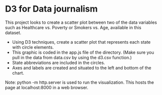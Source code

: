 # D3 for Data journalism

This project looks to create a scatter plot between two of the data variables such as Healthcare vs. Poverty or Smokers vs. Age, available in this dataset.

- Using D3 techniques, create a scatter plot that represents each state with circle elements. 
- This graphic is coded in the app.js file of the directory. (Make sure you pull in the data from data.csv by using the d3.csv function.)
- State abbreviations are included in the circles.
- Axes and labels are created and situated to the left and bottom of the chart.

Note: python -m http.server is used to run the visualization. This hosts the page at localhost:8000 in a web browser.


